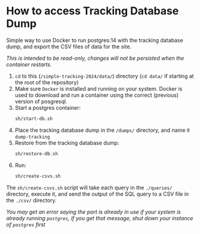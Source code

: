 # How to access Tracking Database Dump

Simple way to use Docker to run postgres:14 with the tracking 
database dump, and export the CSV files of data for the site.

_This is intended to be read-only, changes will not be 
persisted when the container restarts._


1. `cd` to this (`/simple-tracking-2024/data/`) directory 
    (`cd data/` if starting at the root of the repository)
1. Make sure `Docker` is installed and running on your system.
    Docker is used to download and run a container using the
    correct (previous) version of posgresql.
1. Start a postgres container: 
    ```zsh
    sh/start-db.sh
    ```
1. Place the tracking database dump in the `/dumps/` directory,
    and name it `dump-tracking`
1. Restore from the tracking database dump:
    ```sh
    sh/restore-db.sh
    ```
1. Run:
    ```bash
    sh/create-csvs.sh
    ```

The `sh/create-csvs.sh` script will take each query in the 
`./queries/` directory, execute it, and send the output of
the SQL query to a CSV file in the `./csv/` directory.

*You may get an error saying the port is already in use 
if your system is already running `postgres`, if you 
get that message, shut down your instance of 
`postgres` first*

